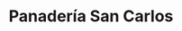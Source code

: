 ---
title: "Panadería San Carlos"
url: /retalhuleu/panaderia-san-carlos-3a-avenida-zona-2/
shop: panadería
---